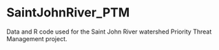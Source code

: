 # SaintJohnRiver_PTM
Data and R code used for the Saint John River watershed Priority Threat Management project.
